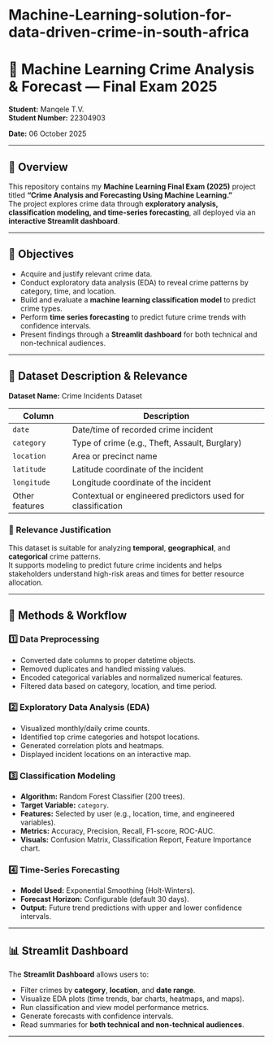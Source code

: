 # Machine-Learning-solution-for-data-driven-crime-in-south-africa

# 🧠 Machine Learning Crime Analysis & Forecast — Final Exam 2025


**Student:** Manqele T.V.  
**Student Number:** 22304903  
 
**Date:** 06 October 2025  

---

## 📌 Overview

This repository contains my **Machine Learning Final Exam (2025)** project titled **“Crime Analysis and Forecasting Using Machine Learning.”**  
The project explores crime data through **exploratory analysis, classification modeling, and time-series forecasting**, all deployed via an **interactive Streamlit dashboard**.  

---

## 🎯 Objectives

- Acquire and justify relevant crime data.  
- Conduct exploratory data analysis (EDA) to reveal crime patterns by category, time, and location.  
- Build and evaluate a **machine learning classification model** to predict crime types.  
- Perform **time series forecasting** to predict future crime trends with confidence intervals.  
- Present findings through a **Streamlit dashboard** for both technical and non-technical audiences.  

---

## 🧾 Dataset Description & Relevance

**Dataset Name:** Crime Incidents Dataset  


| Column | Description |
|---------|-------------|
| `date` | Date/time of recorded crime incident |
| `category` | Type of crime (e.g., Theft, Assault, Burglary) |
| `location` | Area or precinct name |
| `latitude` | Latitude coordinate of the incident |
| `longitude` | Longitude coordinate of the incident |
| Other features | Contextual or engineered predictors used for classification |

### 🔹 Relevance Justification
This dataset is suitable for analyzing **temporal**, **geographical**, and **categorical** crime patterns.  
It supports modeling to predict future crime incidents and helps stakeholders understand high-risk areas and times for better resource allocation.

---

## 🧮 Methods & Workflow

### 1️⃣ Data Preprocessing
- Converted date columns to proper datetime objects.  
- Removed duplicates and handled missing values.  
- Encoded categorical variables and normalized numerical features.  
- Filtered data based on category, location, and time period.  

### 2️⃣ Exploratory Data Analysis (EDA)
- Visualized monthly/daily crime counts.  
- Identified top crime categories and hotspot locations.  
- Generated correlation plots and heatmaps.  
- Displayed incident locations on an interactive map.  

### 3️⃣ Classification Modeling
- **Algorithm:** Random Forest Classifier (200 trees).  
- **Target Variable:** `category`.  
- **Features:** Selected by user (e.g., location, time, and engineered variables).  
- **Metrics:** Accuracy, Precision, Recall, F1-score, ROC-AUC.  
- **Visuals:** Confusion Matrix, Classification Report, Feature Importance chart.  

### 4️⃣ Time-Series Forecasting
- **Model Used:** Exponential Smoothing (Holt-Winters).  
- **Forecast Horizon:** Configurable (default 30 days).  
- **Output:** Future trend predictions with upper and lower confidence intervals.  

---

## 📊 Streamlit Dashboard

The **Streamlit Dashboard** allows users to:
- Filter crimes by **category**, **location**, and **date range**.  
- Visualize EDA plots (time trends, bar charts, heatmaps, and maps).  
- Run classification and view model performance metrics.  
- Generate forecasts with confidence intervals.  
- Read summaries for **both technical and non-technical audiences**.  

---

